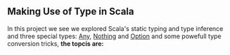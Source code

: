 Making Use of Type in Scala
---------------------------------
In this project we see we explored Scala's static typing and type inference and three special types: [Any](http://www.scala-lang.org/api/2.12.x/scala/Any.html), [Nothing](http://www.scala-lang.org/api/2.12.x/scala/Nothing.html) and [Option](http://www.scala-lang.org/api/2.12.x/scala/Option.html) and some powefull type conversion tricks,  **the topcis are:**

